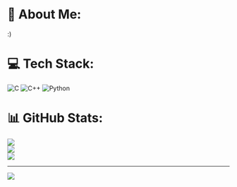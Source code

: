 # 💫 About Me:
:)


# 💻 Tech Stack:
![C](https://img.shields.io/badge/c-%2300599C.svg?style=flat&logo=c&logoColor=white) ![C++](https://img.shields.io/badge/c++-%2300599C.svg?style=flat&logo=c%2B%2B&logoColor=white) ![Python](https://img.shields.io/badge/python-3670A0?style=flat&logo=python&logoColor=ffdd54)
# 📊 GitHub Stats:
![](https://github-readme-stats.vercel.app/api?username=AnanyaVGowda&theme=dark&hide_border=false&include_all_commits=false&count_private=false)<br/>
![](https://github-readme-streak-stats.herokuapp.com/?user=AnanyaVGowda&theme=dark&hide_border=false)<br/>
![](https://github-readme-stats.vercel.app/api/top-langs/?username=AnanyaVGowda&theme=dark&hide_border=false&include_all_commits=false&count_private=false&layout=compact)

---
[![](https://visitcount.itsvg.in/api?id=AnanyaVGowda&icon=0&color=0)](https://visitcount.itsvg.in)

<!-- Proudly created with GPRM ( https://gprm.itsvg.in ) -->
